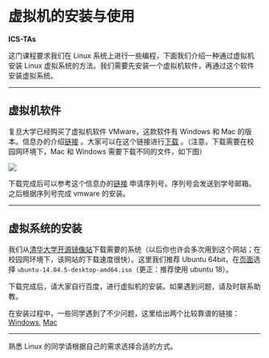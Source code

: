 # 虚拟机的安装与使用

**ICS-TAs**

这门课程要求我们在 Linux 系统上进行一些编程，下面我们介绍一种通过虚拟机安装 Linux 虚拟系统的方法。我们需要先安装一个虚拟机软件，再通过这个软件安装虚拟系统。

---

## 虚拟机软件

复旦大学已经购买了虚拟机软件 VMware，这款软件有 Windows 和 Mac 的版本。信息办的介绍[链接](http://www.ecampus.fudan.edu.cn/45/16/c2271a17686/page.htm) 。大家可以在这个链接进行[下载](http://mvls.fudan.edu.cn/vmware/) 。（注意，下载需要在校园网环境下，Mac 和 Windows 需要下载不同的文件，如下图）

<img src="images/vmdownld.png">

下载完成后可以参考这个信息办的[链接](http://www.ecampus.fudan.edu.cn/45/1b/c2272a17691/page.htm) 申请序列号。序列号会发送到学号邮箱。之后根据序列号完成 vmware 的安装。

---

## 虚拟系统的安装

我们从[清华大学开源镜像站](https://mirrors.tuna.tsinghua.edu.cn)下载需要的系统（以后你也许会多次用到这个网站；在校园网环境下，该网站的下载速度很快）。这里我们推荐 Ubuntu 64bit，在[页面](https://mirrors.tuna.tsinghua.edu.cn/ubuntu-releases/14.04.5/)选择 `ubuntu-14.04.5-desktop-amd64.iso`（更正：推荐使用 ubuntu 18）。

下载完成后，请大家自行百度，进行虚拟机的安装。如果遇到问题，请及时联系助教。

在安装过程中，一些同学遇到了不少问题，这里给出两个比较靠谱的链接：[Windows](<https://blog.csdn.net/stpeace/article/details/78598333>), [Mac](https://blog.csdn.net/jackjia2015/article/details/50757430)

---

熟悉 Linux 的同学请根据自己的需求选择合适的方式。
